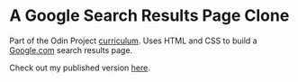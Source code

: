 # A Google Search Results Page Clone

Part of the Odin Project [curriculum](http://www.theodinproject.com/courses/web-development-101/lessons/html-and-css-basics).
Uses HTML and CSS to build a [Google.com](https://www.google.com/) search results page.

Check out my published version [here](https://kamron-hays.github.io/google-results/).
